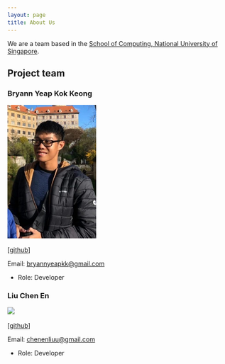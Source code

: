 ```yaml
---
layout: page
title: About Us
---
```


We are a team based in the [School of Computing, National University of Singapore](http://www.comp.nus.edu.sg).

## Project team


### Bryann Yeap Kok Keong

<img src="images/bryannyeap.png" width="200px">

[[github](https://github.com/BryannYeap)]

Email: bryannyeapkk@gmail.com

* Role: Developer

### Liu Chen En

<img src="images/johndoe.png" width="200px">

[[github](https://github.com/twothicc)]

Email: chenenliuu@gmail.com

* Role: Developer

